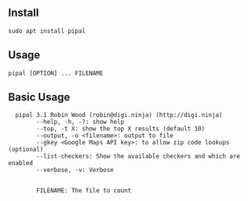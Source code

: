 ## Install
    sudo apt install pipal
## Usage
    pipal [OPTION] ... FILENAME
## Basic Usage
      pipal 3.1 Robin Wood (robin@digi.ninja) (http://digi.ninja)
            --help, -h, -?: show help
            --top, -t X: show the top X results (default 10)
            --output, -o <filename>: output to file
            --gkey <Google Maps API key>: to allow zip code lookups (optional)
            --list-checkers: Show the available checkers and which are enabled
            --verbose, -v: Verbose


            FILENAME: The file to count
